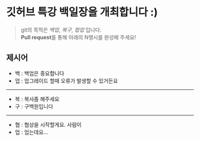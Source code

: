 # 깃허브 특강 백일장을 개최합니다 :)
> git의 목적은 *백업*, *복구*, *협업* 입니다.  
> **Pull request**를 통해 아래의 N행시를 완성해 주세요!
## 제시어
- 백 : 백업은 중요합니다
- 업 : 업그레이드 할때 오류가 발생할 수 있거든요
---
- 복 : 복사좀 해주세요 
- 구 : 구백원입니다
---
- 협 : 협상을 시작할게요. 사람이
- 업 : 업는데요...
